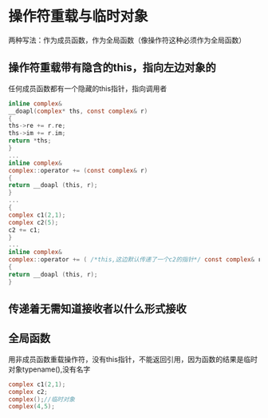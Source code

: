 # 操作符重载与临时对象
两种写法：作为成员函数，作为全局函数（像操作符这种必须作为全局函数）  
## 操作符重载带有隐含的this，指向左边对象的   
任何成员函数都有一个隐藏的this指针，指向调用者  
```c
inline complex&
__doapl(complex* ths, const complex& r)
{
ths->re += r.re;
ths->im += r.im;
return *ths;
}
...
inline complex&
complex::operator += (const complex& r)
{
return __doapl (this, r);
}
...
{
complex c1(2,1);
complex c2(5);
c2 += c1;
}
...
inline complex&
complex::operator += ( /*this,这边默认传递了一个c2的指针*/ const complex& r)
{
return __doapl (this, r);
}
```
## 传递着无需知道接收者以什么形式接收   

## 全局函数  
用非成员函数重载操作符，没有this指针，不能返回引用，因为函数的结果是临时对象typename(),没有名字   
```c
complex c1(2,1);
complex c2;
complex();//临时对象
complex(4,5);
```

